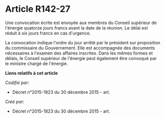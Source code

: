 # Article R142-27

Une convocation écrite est envoyée aux membres du Conseil supérieur de l'énergie quatorze jours francs avant la date de la
réunion. Le délai est réduit à six jours francs en cas d'urgence.

La convocation indique l'ordre du jour arrêté par le président sur proposition du commissaire du Gouvernement. Elle est
accompagnée des documents nécessaires à l'examen des affaires inscrites. Dans les mêmes formes et délais, le Conseil
supérieur de l'énergie peut également être convoqué par le ministre chargé de l'énergie.

**Liens relatifs à cet article**

_Codifié par_:

  - Décret n°2015-1823 du 30 décembre 2015 - art.

_Créé par_:

  - Décret n°2015-1823 du 30 décembre 2015 - art.
